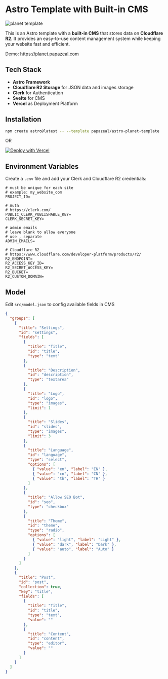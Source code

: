 # Astro Template with Built-in CMS

![planet template](https://bucket.papazeal.com/planet-template-new.jpg "Planet Template")

This is an Astro template with a **built-in CMS** that stores data on **Cloudflare R2**. It provides an easy-to-use content management system while keeping your website fast and efficient.

Demo: https://planet.papazeal.com

## Tech Stack

- **Astro Framework**
- **Cloudflare R2 Storage** for JSON data and images storage
- **Clerk** for Authentication
- **Svelte** for CMS
- **Vercel** as Deployment Platform

## Installation

```sh
npm create astro@latest -- --template papazeal/astro-planet-template
```

OR

[![Deploy with Vercel](https://vercel.com/button)](https://vercel.com/new/clone?repository-url=https%3A%2F%2Fgithub.com%2Fpapazeal%2Fastro-planet-template&env=PROJECT_ID,ADMIN_EMAILS,PUBLIC_CLERK_PUBLISHABLE_KEY,CLERK_SECRET_KEY,R2_ENDPOINT,R2_ACCESS_KEY_ID,R2_SECRET_ACCESS_KEY,R2_BUCKET,R2_CUSTOM_DOMAIN&envDescription=ENV%20detail&envLink=https%3A%2F%2Fgithub.com%2Fpapazeal%2Fastro-planet-template&demo-title=Planet%20Template&demo-description=An%20Astro%20Template%20with%20Buit-in%20CMS&demo-url=https%3A%2F%2Fplanet.papazeal.com%2F&demo-image=https%3A%2F%2Fbucket.papazeal.com%2Fplanet-template-new.jpg)

## Environment Variables

Create a `.env` file and add your Clerk and Cloudflare R2 credentials:

```env
# must be unique for each site
# example: my_website_com
PROJECT_ID=

# Auth
# https://clerk.com/
PUBLIC_CLERK_PUBLISHABLE_KEY=
CLERK_SECRET_KEY=

# admin emails
# leave blank to allow everyone
# use , separate
ADMIN_EMAILS=

# Cloudflare R2
# https://www.cloudflare.com/developer-platform/products/r2/
R2_ENDPOINT=
R2_ACCESS_KEY_ID=
R2_SECRET_ACCESS_KEY=
R2_BUCKET=
R2_CUSTOM_DOMAIN=
```

## Model

Edit `src/model.json` to config available fields in CMS

```json
{
  "groups": [
    {
      "title": "Settings",
      "id": "settings",
      "fields": [
        {
          "title": "Title",
          "id": "title",
          "type": "text"
        },
        {
          "title": "Description",
          "id": "description",
          "type": "textarea"
        },
        {
          "title": "Logo",
          "id": "logo",
          "type": "images",
          "limit": 1
        },
        {
          "title": "Slides",
          "id": "slides",
          "type": "images",
          "limit": 3
        },
        {
          "title": "Language",
          "id": "language",
          "type": "select",
          "options": [
            { "value": "en", "label": "EN" },
            { "value": "cn", "label": "CN" },
            { "value": "th", "label": "TH" }
          ]
        },
        {
          "title": "Allow SEO Bot",
          "id": "seo",
          "type": "checkbox"
        },
        {
          "title": "Theme",
          "id": "theme",
          "type": "radio",
          "options": [
            { "value": "light", "label": "Light" },
            { "value": "dark", "label": "Dark" },
            { "value": "auto", "label": "Auto" }
          ]
        }
      ]
    },
    {
      "title": "Post",
      "id": "post",
      "collection": true,
      "key": "title",
      "fields": [
        {
          "title": "Title",
          "id": "title",
          "type": "text",
          "value": ""
        },
        {
          "title": "Content",
          "id": "content",
          "type": "editor",
          "value": ""
        }
      ]
    }
  ]
}
```
